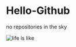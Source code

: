 # Hello-Github
no repositories in the sky


![life is like](https://user-images.githubusercontent.com/14255055/40997927-d6b15a22-68cb-11e8-9ed4-e47f7f63c924.gif)
